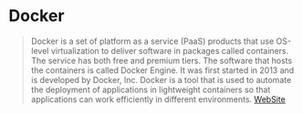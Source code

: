 # Docker

> Docker is a set of platform as a service (PaaS) products that use OS-level
>virtualization to deliver software in packages called containers. The service
>has both free and premium tiers. The software that hosts the containers is
>called Docker Engine. It was first started in 2013 and is developed
>by Docker, Inc.
> Docker is a tool that is used to automate the deployment of applications in
>lightweight containers so that applications can work efficiently in
>different environments.
[WebSite](https://www.docker.com/)
